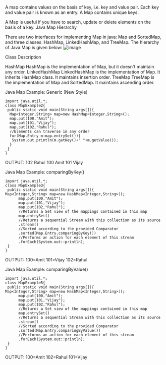 A map contains values on the basis of key, i.e. key and value pair. Each key and value pair is known as an entry. A Map contains unique keys.

A Map is useful if you have to search, update or delete elements on the basis of a key.
Java Map Hierarchy

There are two interfaces for implementing Map in java: Map and SortedMap, and three classes: HashMap, LinkedHashMap, and TreeMap. The hierarchy of Java Map is given below:
![image](https://github.com/vlantonakos/Java/assets/107072477/de6ae3cd-cea2-4d7f-9209-375e696543e3)

Class	          Description

HashMap	        HashMap is the implementation of Map, but it doesn't maintain any order.
LinkedHashMap	  LinkedHashMap is the implementation of Map. It inherits HashMap class. It maintains insertion order.
TreeMap	        TreeMap is the implementation of Map and SortedMap. It maintains ascending order.

Java Map Example: Generic (New Style)

    import java.util.*;  
    class MapExample2{  
     public static void main(String args[]){  
      Map<Integer,String> map=new HashMap<Integer,String>();  
      map.put(100,"Amit");  
      map.put(101,"Vijay");  
      map.put(102,"Rahul");  
      //Elements can traverse in any order  
      for(Map.Entry m:map.entrySet()){  
       System.out.println(m.getKey()+" "+m.getValue());  
      }  
     }  
    }  
OUTPUT:
102 Rahul
100 Amit
101 Vijay

Java Map Example: comparingByKey()

    import java.util.*;  
    class MapExample3{  
     public static void main(String args[]){  
    Map<Integer,String> map=new HashMap<Integer,String>();          
          map.put(100,"Amit");    
          map.put(101,"Vijay");    
          map.put(102,"Rahul");   
          //Returns a Set view of the mappings contained in this map        
          map.entrySet()  
          //Returns a sequential Stream with this collection as its source  
          .stream()  
          //Sorted according to the provided Comparator  
          .sorted(Map.Entry.comparingByKey())  
          //Performs an action for each element of this stream  
          .forEach(System.out::println);  
     }  
    }  
OUTPUT:
100=Amit
101=Vijay
102=Rahul

Java Map Example: comparingByValue()

    import java.util.*;  
    class MapExample5{  
     public static void main(String args[]){  
    Map<Integer,String> map=new HashMap<Integer,String>();          
          map.put(100,"Amit");    
          map.put(101,"Vijay");    
          map.put(102,"Rahul");    
          //Returns a Set view of the mappings contained in this map    
          map.entrySet()  
          //Returns a sequential Stream with this collection as its source  
          .stream()  
          //Sorted according to the provided Comparator  
          .sorted(Map.Entry.comparingByValue())  
          //Performs an action for each element of this stream  
          .forEach(System.out::println);  
     }  
    }  
OUTPUT:
100=Amit
102=Rahul
101=Vijay
